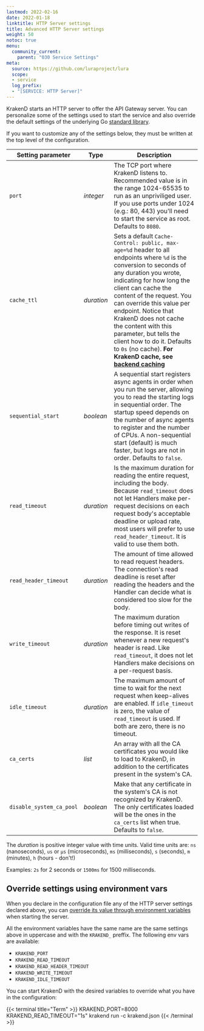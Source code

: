 ```yaml
---
lastmod: 2022-02-16
date: 2022-01-18
linktitle: HTTP Server settings
title: Advanced HTTP Server settings
weight: 50
notoc: true
menu:
  community_current:
    parent: "030 Service Settings"
meta:
  source: https://github.com/luraproject/lura
  scope:
  - service
  log_prefix:
  - "[SERVICE: HTTP Server]"
---
```

KrakenD starts an HTTP server to offer the API Gateway server. You can personalize some of the settings used to start the service and also override the default settings of the underlying Go [standard library](https://pkg.go.dev/net/http#Server).

If you want to customize any of the settings below, they must be written at the top level of the configuration.

| Setting parameter | Type | Description |
|-------------------|---------------|-------------|
| `port`  | *integer* | The TCP port where KrakenD listens to. Recommended value is in the range 1024-65535 to run as an unpriviliged user. If you use ports under 1024 (e.g.: 80, 443) you'll need to start the service as root. Defaults to `8080`. |
| `cache_ttl`  | *duration* | Sets a default `Cache-Control: public, max-age=%d` header to all endpoints where `%d` is the conversion to seconds of any duration you wrote, indicating for how long the client can cache the content of the request. You can override this value per endpoint. Notice that KrakenD does not cache the content with this parameter, but tells the client how to do it. Defaults to `0s` (no cache). **For KrakenD cache, see [backend caching](/docs/backends/caching/)** |
| `sequential_start`  | *boolean* | A sequential start registers async agents in order when you run the server, allowing you to read the starting logs in sequential order. The startup speed depends on the number of async agents to register and the number of CPUs. A non-sequential start (default) is much faster, but logs are not in order. Defaults to `false`. |
| `read_timeout`| *duration* | Is the maximum duration for reading the entire request, including the body. Because `read_timeout` does not let Handlers make per-request decisions on each request body's acceptable deadline or upload rate, most users will prefer to use `read_header_timeout`. It is valid to use them both.|
| `read_header_timeout` | *duration* | The amount of time allowed to read request headers. The connection's read deadline is reset after reading the headers and the Handler can decide what is considered too slow for the body. |
|`write_timeout`| *duration* | The maximum duration before timing out writes of the response. It is reset whenever a new request's header is read. Like `read_timeout`, it does not let Handlers make decisions on a per-request basis.|
| `idle_timeout` | *duration* | The maximum amount of time to wait for the next request when keep-alives are enabled. If `idle_timeout` is zero, the value of `read_timeout` is used. If both are zero, there is no timeout. |
| `ca_certs` | *list* | An array with all the CA certificates you would like to load to KrakenD, in addition to the certificates present in the system's CA. |
| `disable_system_ca_pool` | *boolean* | Make that any certificate in the system's CA is not recognized by KrakenD. The only certificates loaded will be the ones in the `ca_certs` list when true. Defaults to `false`.|


The *duration* is positive integer value with time units. Valid time units are: `ns` (nanoseconds), `us` or `µs` (microseconds), `ms` (milliseconds), `s` (seconds), `m` (minutes), `h` (hours - don't!)

Examples: `2s` for 2 seconds or `1500ms` for 1500 milliseconds.

## Override settings using environment vars
When you declare in the configuration file any of the HTTP server settings declared above, you can [override its value through environment variables](/docs/configuration/environment-vars/) when starting the server.

All the environment variables have the same name are the same settings above in uppercase and with the `KRAKEND_` preffix. The following env vars are available:

- `KRAKEND_PORT`
- `KRAKEND_READ_TIMEOUT`
- `KRAKEND_READ_HEADER_TIMEOUT`
- `KRAKEND_WRITE_TIMEOUT`
- `KRAKEND_IDLE_TIMEOUT`

You can start KrakenD with the desired variables to override what you have in the configuration:

{{< terminal title="Term" >}}
KRAKEND_PORT=8000 KRAKEND_READ_TIMEOUT="1s" krakend run -c krakend.json
{{< /terminal >}}
